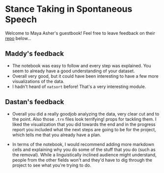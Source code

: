 # Stance Taking in Spontaneous Speech
Welcome to Maya Asher's guestbook! Feel free to leave feedback on their [repo](https://github.com/Data-Science-for-Linguists-2024/Stance-Taking-in-Spontaneous-Speech) below...

## Maddy's feedback
- The notebook was easy to follow and every step was explained. You seem to already have a good understanding of your dataset.
- Overall very good, but it could have been interesting to have a few more visualizations of the data.
- I hadn't heard of `natsort` before! That's a very interesting module.

## Dastan's feedback
- Overall you did a really goodjob analyzing the data, very clear cut and to the point. Also those `.trn` files look terrifying! props for tackling them. I liked the visualization that you did towards the end and in the progress report you included what the next steps are going to be for the project, which tells me that you already have a plan.

- In terms of the notebook, I would recommend adding more markdown cells and explaining why you do some of the stuff that you do (such as the removal). While a linguistically inclined audience might understand, people from the other fields won't and they'd have to dig through the project to see what you're trying to do. 
